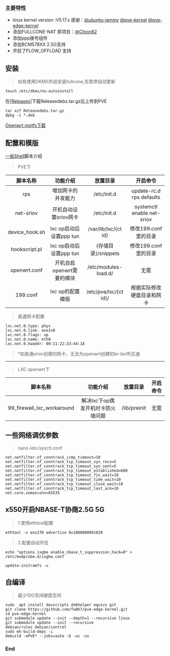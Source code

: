 ### 主要特性

- linux kernel version :V5.17.x    感谢：[@ubuntu-jammy](https://code.launchpad.net/~ubuntu-kernel/ubuntu/+source/linux/+git/jammy) [@pve-kernel](https://github.com/proxmox/pve-kernel) [@pve-edge-kernel](https://github.com/fabianishere/pve-edge-kernel)
- 添加FULLCONE-NAT    原项目：[@Chion82](https://github.com/Chion82/netfilter-full-cone-nat)
- 添加ppp拨号组件
- 添加BCM578XX 2.5G支持
- 开启了FLOW_OFFLOAD 支持

## 安装
> 如有使用DKMS外挂安装fullcone,先暂停自动更新
```
touch /etc/dkms/no-autoinstall
```

在[[Releases]](https://github.com/fw867/pve-edge-kernel/releases"[Releases]")下载Releasedebs.tar.gz后上传到PVE
```
tar xzf Releasedebs.tar.gz
dpkg -i *.deb
```

[Openwrt rootfs下载](http://fw.koolcenter.com/LEDE_X64_fw867/openwrt-koolshare-router-v3.2-r19470-2f7d60f0e5-x86-64-generic-rootfs.tar.gz)

## 配置和模版
[一些Shell](https://github.com/fw867/pve-edge-kernel/releases/download/V1.0/shell.tar.gz)脚本介绍
> PVE下

| 脚本名称  |  功能介绍 |  放置目录 | 开启命令|
| :------------: | :------------: | :------------: | :------------: |
| rps  | 增加网卡的并发能力  | /etc/init.d  |update-rc.d rps defaults
| net-sriov  | 开机自动设置sriov网卡  |/etc/init.d   |systemctl enable net-sriov
| device_hook.sh  | lxc op启动后设置ppp tun  | /var/lib/lxc/{ct id}  |修改199.conf里的目录
| hookscript.pl  | lxc op启动后设置ppp tun  | {存储目录}/snippets  | 修改199.conf 里的目录
| openwrt.conf  | 开机自启openwrt需要的模块  | /etc/modules-load.d/  |无需
| 199.conf  | lxc op的配置模版  |  /etc/pve/lxc/{ct id}/ |根据实际修改硬盘目录和网卡 |

> 直通网卡配置

```
lxc.net.0.type: phys
lxc.net.0.link: eno1v0
lxc.net.0.flags: up
lxc.net.0.name: eth0
lxc.net.0.hwaddr: 00:11:22:33:44:1A
 ```   

> *如直通sriov创建的网卡，无法为openwrt创建的br-lan所互通

------------

> LXC openwrt下

| 脚本名称  |  功能介绍 |  放置目录 | 开启命令|
| :------------: | :------------: | :------------: | :------------: |
| 99_firewall_lxc_workaround  | 解决lxc下op偶发开机时卡防火墙问题  | /lib/preinit  |无需


## 一些网络调优参数
> nano /etc/sysctl.conf
```shell
net.netfilter.nf_conntrack_icmp_timeout=10
net.netfilter.nf_conntrack_tcp_timeout_syn_recv=5
net.netfilter.nf_conntrack_tcp_timeout_syn_sent=5
net.netfilter.nf_conntrack_tcp_timeout_established=600
net.netfilter.nf_conntrack_tcp_timeout_fin_wait=10
net.netfilter.nf_conntrack_tcp_timeout_time_wait=10
net.netfilter.nf_conntrack_tcp_timeout_close_wait=10
net.netfilter.nf_conntrack_tcp_timeout_last_ack=10
net.core.somaxconn=65535
```
## x550开启NBASE-T协商2.5G 5G
> 1.使用ethtool配置
```shell
ethtool -s ens2f0 advertise 0x1800000001028
```
> 2.配置自动开启
```shell
echo "options ixgbe enable_nbase_t_suppression_hack=0" > /etc/modprobe.d/ixgbe.conf

update-initramfs -u
```
## 自编译
> 最少10G空闲硬盘空间
```shell
sudo  apt install devscripts debhelper equivs git
git clone https://github.com/fw867/pve-edge-kernel.git
cd pve-edge-kernel
git submodule update --init --depth=1 --recursive linux
git submodule update --init --recursive
debian/rules debian/control
sudo mk-build-deps -i
debuild -ePVE* --jobs=auto -b -uc -us
```


### End
